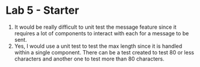 # Lab 5 - Starter

1. It would be really difficult to unit test the message feature since it requires a lot of components to interact with each for a message to be sent.
2. Yes, I would use a unit test to test the max length since it is handled within a single component. There can be a test created to test 80 or less characters and another one to test more than 80 characters.